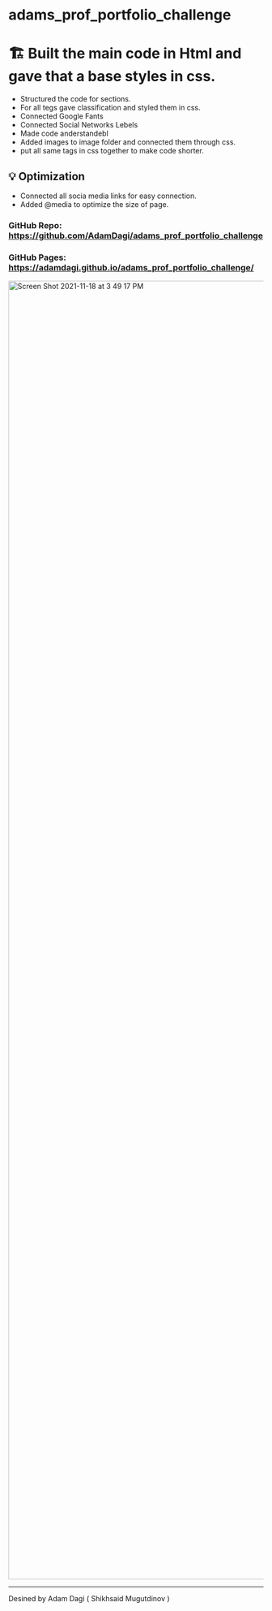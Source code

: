 # adams_prof_portfolio_challenge

# 🏗️ Built the main code in Html and gave that a base styles in css.

* Structured the code for sections.
* For all tegs gave classification and styled them in css.
* Connected Google Fants
* Connected Social Networks Lebels
* Made code anderstandebl
* Added images to image folder and connected them through css.
* put all same tags in css together to make code shorter.

## 💡 Optimization

* Connected all socia media links for easy connection.
* Added @media to optimize the size of page.

### GitHub Repo: https://github.com/AdamDagi/adams_prof_portfolio_challenge
### GitHub Pages: https://adamdagi.github.io/adams_prof_portfolio_challenge/

<img width="2559" alt="Screen Shot 2021-11-18 at 3 49 17 PM" src="https://user-images.githubusercontent.com/90221273/142494473-32e0646d-d444-45ae-a31f-d8f77835427e.png">

---
Desined by Adam Dagi ( Shikhsaid Mugutdinov )
